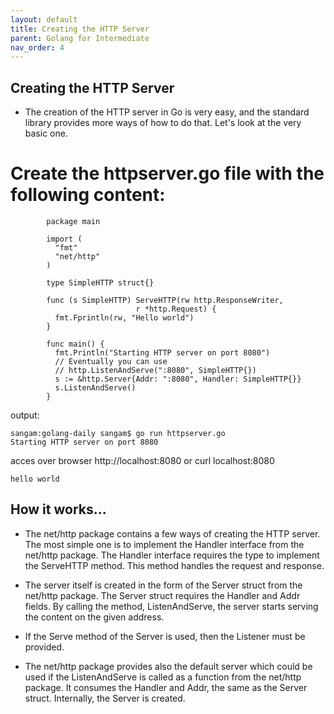```yaml
---
layout: default
title: Creating the HTTP Server
parent: Golang for Intermediate
nav_order: 4
---
```



## Creating the HTTP Server

- The creation of the HTTP server in Go is very easy, and the standard library provides more ways of how to do that. Let's look at the very basic one.

# Create the httpserver.go file with the following content:


```
        package main

        import (
          "fmt"
          "net/http"
        )

        type SimpleHTTP struct{}

        func (s SimpleHTTP) ServeHTTP(rw http.ResponseWriter,
                            r *http.Request) {
          fmt.Fprintln(rw, "Hello world")
        }

        func main() {
          fmt.Println("Starting HTTP server on port 8080")
          // Eventually you can use
          // http.ListenAndServe(":8080", SimpleHTTP{})
          s := &http.Server{Addr: ":8080", Handler: SimpleHTTP{}}
          s.ListenAndServe()
        }

```
output:
```
sangam:golang-daily sangam$ go run httpserver.go
Starting HTTP server on port 8080
```
acces over browser http://localhost:8080 or curl localhost:8080
```
hello world
```
## How it works...

- The net/http package contains a few ways of creating the HTTP server. The most simple one is to implement the Handler interface from the net/http package. The Handler interface requires the type to implement the ServeHTTP method. This method handles the request and response.

- The server itself is created in the form of the Server struct from the net/http package. The Server struct requires the Handler and Addr fields. By calling the method, ListenAndServe,  the server starts serving the content on the given address.

- If the Serve method of the Server is used, then the Listener must be provided.

- The net/http package provides also the default server which could be used if the ListenAndServe is called as a function from the net/http package. It consumes the Handler and Addr, the same as the Server struct. Internally, the Server is created.
